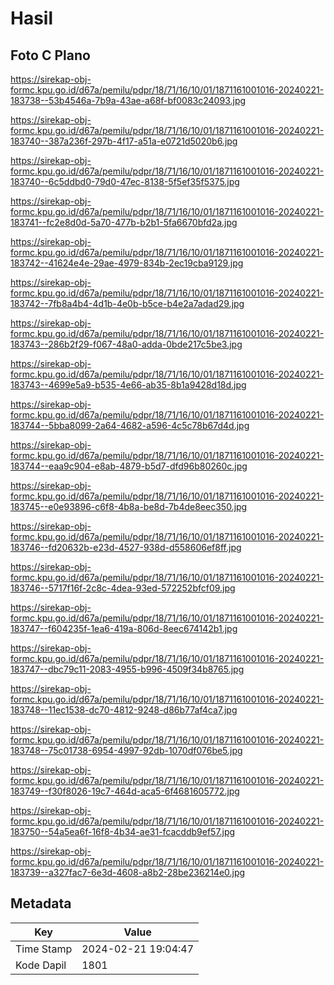 # Hasil

## Foto C Plano

https://sirekap-obj-formc.kpu.go.id/d67a/pemilu/pdpr/18/71/16/10/01/1871161001016-20240221-183738--53b4546a-7b9a-43ae-a68f-bf0083c24093.jpg

https://sirekap-obj-formc.kpu.go.id/d67a/pemilu/pdpr/18/71/16/10/01/1871161001016-20240221-183740--387a236f-297b-4f17-a51a-e0721d5020b6.jpg

https://sirekap-obj-formc.kpu.go.id/d67a/pemilu/pdpr/18/71/16/10/01/1871161001016-20240221-183740--6c5ddbd0-79d0-47ec-8138-5f5ef35f5375.jpg

https://sirekap-obj-formc.kpu.go.id/d67a/pemilu/pdpr/18/71/16/10/01/1871161001016-20240221-183741--fc2e8d0d-5a70-477b-b2b1-5fa6670bfd2a.jpg

https://sirekap-obj-formc.kpu.go.id/d67a/pemilu/pdpr/18/71/16/10/01/1871161001016-20240221-183742--41624e4e-29ae-4979-834b-2ec19cba9129.jpg

https://sirekap-obj-formc.kpu.go.id/d67a/pemilu/pdpr/18/71/16/10/01/1871161001016-20240221-183742--7fb8a4b4-4d1b-4e0b-b5ce-b4e2a7adad29.jpg

https://sirekap-obj-formc.kpu.go.id/d67a/pemilu/pdpr/18/71/16/10/01/1871161001016-20240221-183743--286b2f29-f067-48a0-adda-0bde217c5be3.jpg

https://sirekap-obj-formc.kpu.go.id/d67a/pemilu/pdpr/18/71/16/10/01/1871161001016-20240221-183743--4699e5a9-b535-4e66-ab35-8b1a9428d18d.jpg

https://sirekap-obj-formc.kpu.go.id/d67a/pemilu/pdpr/18/71/16/10/01/1871161001016-20240221-183744--5bba8099-2a64-4682-a596-4c5c78b67d4d.jpg

https://sirekap-obj-formc.kpu.go.id/d67a/pemilu/pdpr/18/71/16/10/01/1871161001016-20240221-183744--eaa9c904-e8ab-4879-b5d7-dfd96b80260c.jpg

https://sirekap-obj-formc.kpu.go.id/d67a/pemilu/pdpr/18/71/16/10/01/1871161001016-20240221-183745--e0e93896-c6f8-4b8a-be8d-7b4de8eec350.jpg

https://sirekap-obj-formc.kpu.go.id/d67a/pemilu/pdpr/18/71/16/10/01/1871161001016-20240221-183746--fd20632b-e23d-4527-938d-d558606ef8ff.jpg

https://sirekap-obj-formc.kpu.go.id/d67a/pemilu/pdpr/18/71/16/10/01/1871161001016-20240221-183746--5717f16f-2c8c-4dea-93ed-572252bfcf09.jpg

https://sirekap-obj-formc.kpu.go.id/d67a/pemilu/pdpr/18/71/16/10/01/1871161001016-20240221-183747--f604235f-1ea6-419a-806d-8eec674142b1.jpg

https://sirekap-obj-formc.kpu.go.id/d67a/pemilu/pdpr/18/71/16/10/01/1871161001016-20240221-183747--dbc79c11-2083-4955-b996-4509f34b8765.jpg

https://sirekap-obj-formc.kpu.go.id/d67a/pemilu/pdpr/18/71/16/10/01/1871161001016-20240221-183748--11ec1538-dc70-4812-9248-d86b77af4ca7.jpg

https://sirekap-obj-formc.kpu.go.id/d67a/pemilu/pdpr/18/71/16/10/01/1871161001016-20240221-183748--75c01738-6954-4997-92db-1070df076be5.jpg

https://sirekap-obj-formc.kpu.go.id/d67a/pemilu/pdpr/18/71/16/10/01/1871161001016-20240221-183749--f30f8026-19c7-464d-aca5-6f4681605772.jpg

https://sirekap-obj-formc.kpu.go.id/d67a/pemilu/pdpr/18/71/16/10/01/1871161001016-20240221-183750--54a5ea6f-16f8-4b34-ae31-fcacddb9ef57.jpg

https://sirekap-obj-formc.kpu.go.id/d67a/pemilu/pdpr/18/71/16/10/01/1871161001016-20240221-183739--a327fac7-6e3d-4608-a8b2-28be236214e0.jpg


## Metadata

| Key        | Value               |
| ---------- | ------------------- |
| Time Stamp | 2024-02-21 19:04:47 |
| Kode Dapil | 1801                |



